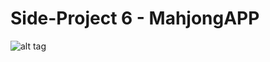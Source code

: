 ﻿# Side-Project 6 - MahjongAPP

![alt tag](https://user-images.githubusercontent.com/29221155/111912242-c1c2bf00-8aa3-11eb-9e8d-a42c7f9f2f2c.png)
